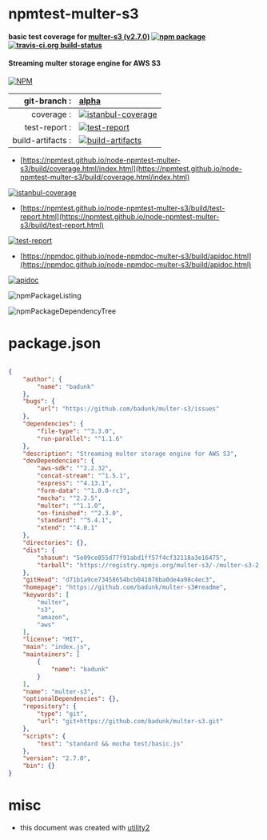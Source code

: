 # npmtest-multer-s3

#### basic test coverage for  [multer-s3 (v2.7.0)](https://github.com/badunk/multer-s3#readme)  [![npm package](https://img.shields.io/npm/v/npmtest-multer-s3.svg?style=flat-square)](https://www.npmjs.org/package/npmtest-multer-s3) [![travis-ci.org build-status](https://api.travis-ci.org/npmtest/node-npmtest-multer-s3.svg)](https://travis-ci.org/npmtest/node-npmtest-multer-s3)

#### Streaming multer storage engine for AWS S3

[![NPM](https://nodei.co/npm/multer-s3.png?downloads=true&downloadRank=true&stars=true)](https://www.npmjs.com/package/multer-s3)

| git-branch : | [alpha](https://github.com/npmtest/node-npmtest-multer-s3/tree/alpha)|
|--:|:--|
| coverage : | [![istanbul-coverage](https://npmtest.github.io/node-npmtest-multer-s3/build/coverage.badge.svg)](https://npmtest.github.io/node-npmtest-multer-s3/build/coverage.html/index.html)|
| test-report : | [![test-report](https://npmtest.github.io/node-npmtest-multer-s3/build/test-report.badge.svg)](https://npmtest.github.io/node-npmtest-multer-s3/build/test-report.html)|
| build-artifacts : | [![build-artifacts](https://npmtest.github.io/node-npmtest-multer-s3/glyphicons_144_folder_open.png)](https://github.com/npmtest/node-npmtest-multer-s3/tree/gh-pages/build)|

- [https://npmtest.github.io/node-npmtest-multer-s3/build/coverage.html/index.html](https://npmtest.github.io/node-npmtest-multer-s3/build/coverage.html/index.html)

[![istanbul-coverage](https://npmtest.github.io/node-npmtest-multer-s3/build/screenCapture.buildCi.browser.%252Ftmp%252Fbuild%252Fcoverage.lib.html.png)](https://npmtest.github.io/node-npmtest-multer-s3/build/coverage.html/index.html)

- [https://npmtest.github.io/node-npmtest-multer-s3/build/test-report.html](https://npmtest.github.io/node-npmtest-multer-s3/build/test-report.html)

[![test-report](https://npmtest.github.io/node-npmtest-multer-s3/build/screenCapture.buildCi.browser.%252Ftmp%252Fbuild%252Ftest-report.html.png)](https://npmtest.github.io/node-npmtest-multer-s3/build/test-report.html)

- [https://npmdoc.github.io/node-npmdoc-multer-s3/build/apidoc.html](https://npmdoc.github.io/node-npmdoc-multer-s3/build/apidoc.html)

[![apidoc](https://npmdoc.github.io/node-npmdoc-multer-s3/build/screenCapture.buildCi.browser.%252Ftmp%252Fbuild%252Fapidoc.html.png)](https://npmdoc.github.io/node-npmdoc-multer-s3/build/apidoc.html)

![npmPackageListing](https://npmtest.github.io/node-npmtest-multer-s3/build/screenCapture.npmPackageListing.svg)

![npmPackageDependencyTree](https://npmtest.github.io/node-npmtest-multer-s3/build/screenCapture.npmPackageDependencyTree.svg)



# package.json

```json

{
    "author": {
        "name": "badunk"
    },
    "bugs": {
        "url": "https://github.com/badunk/multer-s3/issues"
    },
    "dependencies": {
        "file-type": "^3.3.0",
        "run-parallel": "^1.1.6"
    },
    "description": "Streaming multer storage engine for AWS S3",
    "devDependencies": {
        "aws-sdk": "^2.2.32",
        "concat-stream": "^1.5.1",
        "express": "^4.13.1",
        "form-data": "^1.0.0-rc3",
        "mocha": "^2.2.5",
        "multer": "^1.1.0",
        "on-finished": "^2.3.0",
        "standard": "^5.4.1",
        "xtend": "^4.0.1"
    },
    "directories": {},
    "dist": {
        "shasum": "5e09ce855d77f91abd1ff57f4cf32118a3e16475",
        "tarball": "https://registry.npmjs.org/multer-s3/-/multer-s3-2.7.0.tgz"
    },
    "gitHead": "d71b1a9ce73458654bcb041078ba0de4a98c4ec3",
    "homepage": "https://github.com/badunk/multer-s3#readme",
    "keywords": [
        "multer",
        "s3",
        "amazon",
        "aws"
    ],
    "license": "MIT",
    "main": "index.js",
    "maintainers": [
        {
            "name": "badunk"
        }
    ],
    "name": "multer-s3",
    "optionalDependencies": {},
    "repository": {
        "type": "git",
        "url": "git+https://github.com/badunk/multer-s3.git"
    },
    "scripts": {
        "test": "standard && mocha test/basic.js"
    },
    "version": "2.7.0",
    "bin": {}
}
```



# misc
- this document was created with [utility2](https://github.com/kaizhu256/node-utility2)
